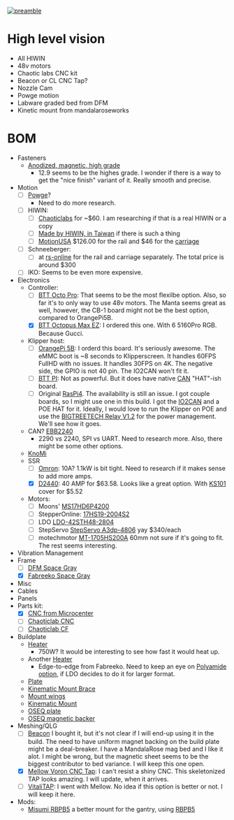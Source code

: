 [![preamble](https://img.youtube.com/vi/LXDIS3NzB84/0.jpg)](https://www.youtube.com/watch?v=LXDIS3NzB84 "Opulence, I haz it.")
# High level vision
- All HIWIN
- 48v motors
- Chaotic labs CNC kit
- Beacon or CL CNC Tap?
- Nozzle Cam
- Powge motion
- Labware graded bed from DFM
- Kinetic mount from mandalaroseworks
# BOM
- Fasteners
  - [Anodized, magnetic, high grade](https://www.boltdepot.com/Metric_socket_cap_Class_12.9_alloy_steel_black_oxide_finish_3mm_x_0.5mm.aspx)
    - 12.9 seems to be the highes grade. I wonder if there is a way to get the "nice finish" variant of it. Really smooth and precise.
- Motion
  - [ ] [Powge](https://www.aliexpress.us/item/2255800751045001.html?gatewayAdapt=glo2usa4itemAdapt&_randl_shipto=US)?
    - Need to do more research.
  - [ ] HIWIN:
    - [ ] [Chaoticlabs](https://chaoticlab.xyz/products/mgn12h-mgn9h-mgn7h-hiwin-guide-rail-1?variant=40350092820578) for ~$60. I am researching if that is a real HIWIN or a copy
    - [ ] [Made by HIWIN, in Taiwan](https://www.aliexpress.us/item/3256804708445237.html) if there is such a thing
    - [ ] [MotionUSA](https://motionusa.com/manufacturer/hiwin/mgnr12r0370hm-e10-e10-hiwin) $126.00 for the rail and $46 for the [carriage](https://motionusa.com/manufacturer/hiwin/mgn12hzfc-hiwin)
  - [ ] Schneeberger:
    - [ ] at [rs-online](https://us.rs-online.com/product/schneeberger/mn-12-1000-10-15-g1-v1/71904298/) for the rail and carriage separately. The total price is around $300
  - [ ] IKO: Seems to be even more expensive.
- Electronics
  - Controller:
    - [ ] [BTT Octo Pro](https://biqu.equipment/collections/control-board/products/bigtreetech-octopus-pro-v1-0-chip-f446?variant=40310085812322): That seems to be the most flexilbe option. Also, so far it's to only way to use 48v motors. The Manta seems great as well, however, the CB-1 board might not be the best option, compared to OrangePi5B.
    - [x] [BTT Octopus Max EZ](https://biqu.equipment/collections/control-board/products/bigtreetech-btt-octopusmax-ez-for-3d-printer): I ordered this one. With 6 5160Pro RGB. Because Gucci.
  - Klipper host:
    - [ ] [OrangePi 5B](https://a.co/d/esz9qjP): I orderd this board. It's seriously awesome. The eMMC boot is ~8 seconds to Klipperscreen. It handles 60FPS FullHD with no issues. It handles 30FPS on 4K. The negative side, the GPIO is not 40 pin. The IO2CAN won't fit it.
    - [ ] [BTT PI](https://biqu.equipment/collections/control-board/products/bigtreetech-btt-pi-v1-2?variant=40326121980002): Not as powerful. But it does have native [CAN](https://biqu.equipment/collections/control-board/products/bigtreetech-btt-pi-v1-2?variant=40332289867874) "HAT"-ish board.
    - [ ] Original [RasPi4](https://www.pishop.us/product/raspberry-pi-4-model-b-8gb/). The availability is still an issue. I got couple boards, so I might use one in this build. I got the [IO2CAN](https://github.com/bigtreetech/IO2CAN) and a POE HAT for it. Ideally, I would love to run the Klipper on POE and use the [BIGTREETECH Relay V1.2](https://biqu.equipment/collections/expansion-board/products/bigtreetech-reply-v1-2-automatic-shutdown-module-after-printing) for the power management. We'll see how it goes.
  - CAN? [EBB2240](https://biqu.equipment/collections/expansion-board/products/bigtreetech-ebb-sb2209-can-v1-0?variant=40214283485282)
    - 2290 vs 2240, SPI vs UART. Need to research more. Also, there might be some other options.
  - [KnoMi](https://biqu.equipment/products/bigtreetech-knomi-v1-0?_pos=64&_sid=e57d520f8&_ss=r)
  - SSR
    - [ ] [Omron](https://www.digikey.com/en/products/detail/omron-automation-and-safety/G3NA-210B-UTU-DC5-24/634443?): 10A? 1.1kW is bit tight. Need to research if it makes sense to add more amps.
    - [x] [D2440](https://www.digikey.com/en/products/detail/sensata-crydom/D2440/221764): 40 AMP for $63.58. Looks like a great option. With [KS101](https://www.digikey.com/en/products/detail/sensata-crydom/KS101/4303644) cover for $5.52
  - Motors:
    - [ ] Moons' [MS17HD6P4200](https://www.moonsindustries.com/p/nema-17-standard-hybrid-stepper-motors/ms17hd6p4200-000004611110008905)
    - [ ] StepperOnline: [17HS19-2004S2](https://www.omc-stepperonline.com/nema-17-bipolar-59ncm-84oz-in-2a-42x48mm-4-wires-w-1m-cable-connector-17hs19-2004s1)
    - [ ] LDO [LDO-42STH48-2804](https://www.fabreeko.com/products/ldo-42sth48-2804-ac-ah-ahs80-super-power-motors-by-ldo?variant=43913432858879)
    - [ ] StepServo [StepServo A3dp-4806](https://lukeslabonline.com/products/stepservo-a3dp-4806?_pos=1&_sid=deb75c0a7&_ss=r&variant=43236680270058) yay $340/each
    - [ ] motechmotor [MT-1705HS200A](http://motechmotor.com/productDetail-0104-31.html) 60mm not sure if it's going to fit. The rest seems interesting.
- Vibration Management
- Frame
  - [ ] [DFM Space Gray](https://dfh.fm/collections/frames/products/dfh-voron-2-4-frame-kit?variant=43644815737054)
  - [x] [Fabreeko Space Gray](https://www.fabreeko.com/products/ldo-voron-v2-4-frame-kit?variant=44096947519743)
- Misc
- Cables
- Panels
- Parts kit:
  - [x] [CNC from Microcenter](https://www.microcenter.com/product/659593/voron-v24-compatible-12-rail-cnc-weight-loss-structural-kit-parts-set-for-voron-24-3d-printer)
  - [ ] [Chaoticlab CNC](https://www.aliexpress.us/item/3256805089623652.html)
  - [ ] [Chaoticlab CF](https://www.aliexpress.us/item/3256805371839578.html)
- Buildplate
  - [Heater](https://keenovo.store/collections/standard-keenovo-silicone-heaters/products/keenovo-square-silicone-heater-3d-printer-build-plate-heatbed-heating-pad?variant=12459486314551)
    - 750W? It would be interesting to see how fast it would heat up.
  - Another [Heater](https://www.fabreeko.com/collections/v2-4/products/fabreeko-edge-to-edge-heaters-for-voron-printers?variant=42625668120831)
      - Edge-to-edge from Fabreeko. Need to keep an eye on [Polyamide option](https://www.fabreeko.com/collections/v0/products/ldo-v0-2-0-1-s1-polyimide-heater-power-supply-upgrade), if LDO decides to do it for larger format. 
  - [Plate](https://dfh.fm/collections/front-page-new/products/graded-aluminum-beds-by-lightweight-labware?variant=44156405907678)
  - [Kinematic Mount Brace](https://mandalaroseworks.com/products/kinematic-center-brace-for-voron-2-4)
  - [Mount wings](https://mandalaroseworks.com/products/voron-wings)
  - [Kinematic Mount](https://mandalaroseworks.com/products/matched-height-kinematic-kit)
  - [OSEQ plate](https://oseq.io/products/oseq-safe-sheet-350x350mm)
  - [OSEQ magnetic backer](https://oseq.io/products/strong-magnetic-sticker-for-350x350-heatbed)
- Meshing/QLG
  - [ ] [Beacon](https://beacon3d.com/product/beacon) I bought it, but it's not clear if I will end-up using it in the build. The need to have uniform magnet backing on the build plate might be a deal-breaker. I have a MandalaRose mag bed and I like it alot. I might be wrong, but the magnetic sheet seems to be the biggest contributor to bed variance. I will keep this one open.
  - [x] [Mellow Voron CNC Tap](https://www.aliexpress.us/item/3256805587288451.html): I can't resist a shiny CNC. This skeletonized TAP looks amazing. I will update, when it arrives.
  - [ ] [VitaliTAP](https://discord.com/channels/460117602945990666/713929975606018098/1140807797949333545): I went with Mellow. No idea if this option is better or not. I will keep it here.
- Mods:
  - [Misumi RBPB5](https://us.misumi-ec.com/vona2/detail/110300371460/?HissuCode=RBPB5) a better mount for the gantry, using [RBPB5](https://us.misumi-ec.com/vona2/detail/110300371460/?HissuCode=RBPB5)
